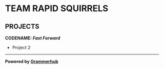 # TEAM RAPID SQUIRRELS

## PROJECTS

**CODENAME: _Fast Forward_**
- Project 2



______________________________
**Powered by [Grammerhub](http://discord.grammerhub.org)**

